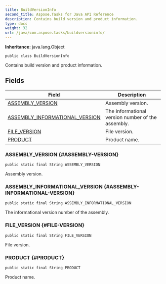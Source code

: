 ```yaml
---
title: BuildVersionInfo
second_title: Aspose.Tasks for Java API Reference
description: Contains build version and product information.
type: docs
weight: 32
url: /java/com.aspose.tasks/buildversioninfo/
---
```


**Inheritance:**
java.lang.Object
```
public class BuildVersionInfo
```

Contains build version and product information.
## Fields

| Field | Description |
| --- | --- |
| [ASSEMBLY_VERSION](#ASSEMBLY-VERSION) | Assembly version. |
| [ASSEMBLY_INFORMATIONAL_VERSION](#ASSEMBLY-INFORMATIONAL-VERSION) | The informational version number of the assembly. |
| [FILE_VERSION](#FILE-VERSION) | File version. |
| [PRODUCT](#PRODUCT) | Product name. |
### ASSEMBLY_VERSION {#ASSEMBLY-VERSION}
```
public static final String ASSEMBLY_VERSION
```


Assembly version.

### ASSEMBLY_INFORMATIONAL_VERSION {#ASSEMBLY-INFORMATIONAL-VERSION}
```
public static final String ASSEMBLY_INFORMATIONAL_VERSION
```


The informational version number of the assembly.

### FILE_VERSION {#FILE-VERSION}
```
public static final String FILE_VERSION
```


File version.

### PRODUCT {#PRODUCT}
```
public static final String PRODUCT
```


Product name.


